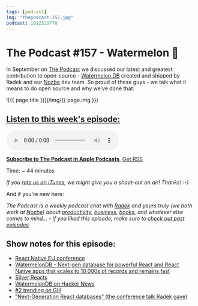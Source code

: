 ```yaml
---
tags: [podcast]
img: "thepodcast-157.jpg"
podcast: 1012329770
---
```


# The Podcast #157 - Watermelon 🍉

In September on [The Podcast][p] we discussed our latest and greatest contribution to open-source - [Watermelon DB](https://GitHub.com/Nozbe/WatermelonDB) created and shipped by Radek and our [Nozbe][n] dev team. So proud of these guys - we talk what it means to do open source and why we’ve done that:

<!--More-->

![{{ page.title }}](/img/{{ page.img }})

## [Listen to this week's episode:][e]

<audio controls>
<source src="https://files.nozbe.com/podcast/157.mp3" type="audio/mpeg">
</audio>

**[Subscribe to The Podcast in Apple Podcasts][i]**, [Get RSS][rss]

Time: ~ 44 minutes

*If you [rate us on iTunes][i], we might give you a shout-out on air! Thanks! :-)*

And if you're new here:

*The Podcast is a weekly podcast chat with [Radek][r] and yours truly (we both work at [Nozbe][n]) about [productivity](/tag/productivity), [business](/tag/business), [books](/tag/books), and whatever else comes to mind… - if you liked this episode, make sure to [check out past episodes](/tag/podcast).*

## Show notes for this episode:

  * [React Native EU conference](https://react-native.eu/)
  * [WatermelonDB - Next-gen database for powerful React and React Native apps that scales to 10,000s of records and remains fast](https://github.com/Nozbe/WatermelonDB)
  * [Silver Reacts](https://twitter.com/mdvacca/status/1038062043977396229)
  * [WatermelonDB on Hacker News](https://news.ycombinator.com/item?id=17950992)
  * [#2 trending on GH](https://mobile.twitter.com/radexp/status/1038785575057321984)
  * [“Next-Generation React databases” (the conference talk Radek gave)](https://www.youtube.com/watch?v=UlZ1QnFF4Cw)



[y]: https://michael.gratis/thepodcastyt
[rss]: http://thepodcast.fm/episodes?format=RSS
[e]: http://thepodcast.fm/episodes/157

[p]: https://michael.gratis/thepodcastfm
[n]: https://michael.gratis/nozbe
[r]: https://michael.gratis/radex
[i]: https://michael.gratis/thepodcast
[o]: https://michael.gratis/ipadonly

